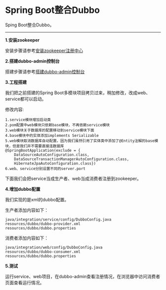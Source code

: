 # Spring Boot整合Dubbo
Sping Boot整合Dubbo。

---

**1.安装zookeeper**

安装步骤请参考[安装zookeeper注册中心](../dubbo-doc/安装zookeeper注册中心/)

**2.搭建dubbo-admin控制台**

搭建步骤请参考[搭建dubbo-admin控制台](../dubbo-doc/搭建dubbo-admin控制台/)

**3.工程搭建**

我们把之前搭建的Spring Boot多模块项目拷贝过来，稍加修改，改成web、service都可以启动。

修改内容:

	1.service模块增加启动类
	2.pom配置中web模块只依赖base模块，不再依赖service模块
	3.web模块关于数据库的配置移动到service模块下面
	4.base模块中的实体添加implements Serializable
	5.web模块取消数据库自动配置，因为我们虽然引用了实体类中添加了@Entity注解的base模块，但是我们并不需要直接连数据库
	@SpringBootApplication(exclude = {
        DataSourceAutoConfiguration.class,
        DataSourceTransactionManagerAutoConfiguration.class,
        HibernateJpaAutoConfiguration.class})
	6.web、service分别设置不同的server.port

下面我们会把service当成生产者、web当成消费者注册到zookeeper。

**4.增加dubbo配置**

我们实现的是xml的dubbo配置。

生产者添加内容如下：

	java/integration/service/config/DubboConfig.java
	resources/dubbo/dubbo-provider.xml
	resources/dubbo/dubbo.properties

消费者添加内容如下：

	java/integration/web/config/DubboConfig.java
	resources/dubbo/dubbo-consumer.xml
	resources/dubbo/dubbo.properties

**5.测试**

运行service、web项目，在dubbo-admin查看注册情况，在浏览器中访问消费者页面查看运行情况。



